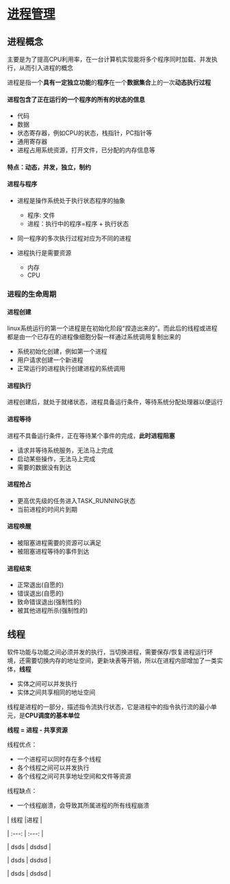 # [进程管理](https://blog.csdn.net/u012489236?type=blog)

## 进程概念 
主要是为了提高CPU利用率，在一台计算机实现能将多个程序同时加载、并发执行，从而引入进程的概念

进程是指一个**具有一定独立功能**的**程序**在一个**数据集合**上的一次**动态执行过程**

#### 进程包含了正在运行的一个程序的**所有的状态的信息**

* 代码
* 数据
* 状态寄存器，例如CPU的状态，栈指针，PC指针等
* 通用寄存器
* 进程占用系统资源，打开文件，已分配的内存信息等

#### 特点：动态，并发，独立，制约

#### 进程与程序
* 进程是操作系统处于执行状态程序的抽象

    * 程序: 文件
    * 进程：执行中的程序=程序 + 执行状态
    
* 同一程序的多次执行过程对应为不同的进程
* 进程执行是需要资源
    * 内存
    * CPU

### 进程的生命周期

#### 进程创建
linux系统运行的第一个进程是在初始化阶段“捏造出来的”。而此后的线程或进程都是由一个已存在的进程像细胞分裂一样通过系统调用复制出来的
* 系统初始化创建，例如第一个进程
* 用户请求创建一个新进程
* 正常运行的进程执行创建进程的系统调用
#### 进程执行
进程创建后，就处于就绪状态，进程具备运行条件，等待系统分配处理器以便运行
#### 进程等待

进程不具备运行条件，正在等待某个事件的完成，**此时进程阻塞**

* 请求并等待系统服务，无法马上完成
* 启动某些操作，无法马上完成
* 需要的数据没有到达

#### 进程抢占

* 更高优先级的任务进入TASK_RUNNING状态
* 当前进程的时间片到期

#### 进程唤醒
* 被阻塞进程需要的资源可以满足
* 被阻塞进程等待的事件到达

#### 进程结束

* 正常退出(自愿的)
* 错误退出(自愿的)
* 致命错误退出(强制性的)
* 被其他进程所杀(强制性的)



## 线程

软件功能与功能之间必须并发的执行，当切换进程，需要保存/恢复进程运行环境，还需要切换内存的地址空间，更新块表等开销，所以在进程内部增加了一类实体，**线程**

* 实体之间可以并发执行
* 实体之间共享相同的地址空间

线程是进程的一部分，描述指令流执行状态，它是进程中的指令执行流的最小单元，是**CPU调度的基本单位**

**线程 = 进程 - 共享资源**

线程优点：

* 一个进程可以同时存在多个线程
* 各个线程之间可以并发执行
* 各个线程之间可共享地址空间和文件等资源

线程缺点：

* 一个线程崩溃，会导致其所属进程的所有线程崩溃 



 | 线程 |进程 |

| :---: | :---: |

| dsds | dsdsd |

| dsds | dsdsd |

| dsds | dsdsd | 